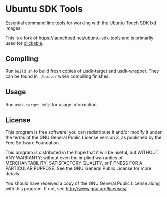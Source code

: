 # Ubuntu SDK Tools

Essential command line tools for working with the Ubuntu Touch SDK lxd images.

This is a fork of https://launchpad.net/ubuntu-sdk-tools and is primarily used
for [clickable](https://github.com/bhdouglass/clickable).

## Compiling

Run `build.sh` to build fresh copies of usdk-target and usdk-wrapper. They
can be found in `./build/` when compiling finishes.

## Usage

Run `usdk-target help` for usage information.

## License

This program is free software: you can redistribute it and/or modify it under the terms of the GNU General 
Public License version 3, as published
by the Free Software Foundation.

This program is distributed in the hope that it will be useful, but WITHOUT ANY WARRANTY; without even the 
implied warranties of MERCHANTABILITY, SATISFACTORY QUALITY, or FITNESS FOR A PARTICULAR PURPOSE.  See the GNU 
General Public License for more details.

You should have received a copy of the GNU General Public License along with this program.  If not, see 
<http://www.gnu.org/licenses/>.

